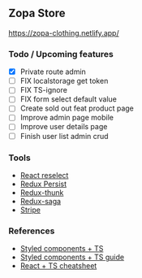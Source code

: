 ## Zopa Store

https://zopa-clothing.netlify.app/

### Todo / Upcoming features

- [x] Private route admin
- [ ] FIX localstorage get token
- [ ] FIX TS-ignore
- [ ] FIX form select default value
- [ ] Create sold out feat product page
- [ ] Improve admin page mobile
- [ ] Improve user details page
- [ ] Finish user list admin crud

### Tools

- [React reselect](https://github.com/reduxjs/reselect#installation)
- [Redux Persist](https://github.com/rt2zz/redux-persist#basic-usage)
- [Redux-thunk](https://github.com/reduxjs/redux-thunk)
- [Redux-saga](https://redux-saga.js.org/)
- [Stripe](https://github.com/stripe/react-stripe-js)

### References

- [Styled components + TS](https://styled-components.com/docs/api#typescript)
- [Styled components + TS guide](https://www.atatus.com/blog/guide-to-typescript-and-styled-components/)
- [React + TS cheatsheet](https://react-typescript-cheatsheet.netlify.app/docs)
